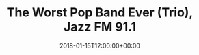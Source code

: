 ---
templateKey: event
guid: 08996290-6eab-11ea-99c5-002590d1d1b0
date: 2018-01-15T12:00:00+00:00
eventTime: 12pm
title: The Worst Pop Band Ever (Trio), Jazz FM 91.1
artist: The Worst Pop Band Ever (Trio)
city: Toronto
venue: Jazz FM 91.1
group: The Worst Pop Band Ever
---